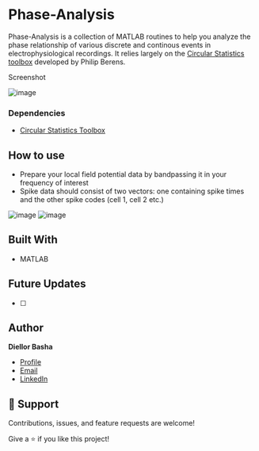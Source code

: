 # Phase-Analysis

Phase-Analysis is a collection of MATLAB routines to help you analyze the phase relationship of various discrete and continous events in electrophysiological recordings. It relies largely on the [Circular Statistics toolbox](https://www.mathworks.com/matlabcentral/fileexchange/10676-circular-statistics-toolbox-directional-statistics) developed by Philip Berens.



Screenshot

![image](https://user-images.githubusercontent.com/49167439/212425374-bf55413e-343f-474b-ad57-ed21cdb3cfcd.png)


### Dependencies

- [Circular Statistics Toolbox](https://www.mathworks.com/matlabcentral/fileexchange/10676-circular-statistics-toolbox-directional-statistics)

## How to use

- Prepare your local field potential data by bandpassing it in your frequency of interest
- Spike data should consist of two vectors: one containing spike times and the other spike codes (cell 1, cell 2 etc.)
 

![image](https://user-images.githubusercontent.com/49167439/217407336-64a5ec9d-546b-45cc-bf6d-e0a2a0a7242b.png)
![image](https://user-images.githubusercontent.com/49167439/217407397-84cd2039-3333-460e-b4c2-85425ac73b49.png)




## Built With

- MATLAB

## Future Updates

- [ ] 

## Author

**Diellor Basha**

- [Profile](https://github.com/DiellorBasha "DiellorBasha")
- [Email](mailto:diellorbasha@gmail.com?subject=Hi "Hi!")
- [LinkedIn](https://www.linkedin.com/in/diellor-basha-512b82171/)

## 🤝 Support

Contributions, issues, and feature requests are welcome!

Give a ⭐️ if you like this project!
